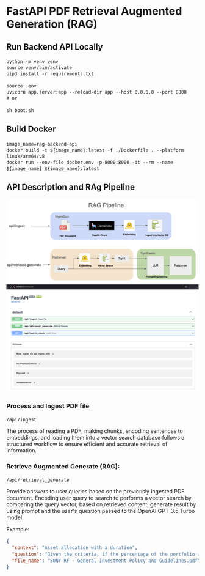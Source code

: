 # FastAPI PDF Retrieval Augmented Generation (RAG)

## Run Backend API Locally

```shell
python -m venv venv
source venv/bin/activate
pip3 install -r requirements.txt

source .env
uvicorn app.server:app --reload-dir app --host 0.0.0.0 --port 8000
# or

sh boot.sh
```

## Build Docker
```shell
image_name=rag-backend-api
docker build -t ${image_name}:latest -f ./Dockerfile . --platform linux/arm64/v8
docker run --env-file docker.env -p 8000:8000 -it --rm --name ${image_name} ${image_name}:latest
```
## API Description and RAg Pipeline

<img src="images/RAG-Pipeline.png">

<img src="images/OpenAPI.png">

###  Process and Ingest PDF file  
`/api/ingest`

The process of reading a PDF, making chunks, encoding sentences to embeddings, and loading them into a vector search database follows a structured workflow to ensure efficient and accurate retrieval of information. 

### Retrieve Augmented Generate (RAG):
 `/api/retrieval_generate` 

Provide answers to user queries based on the previously ingested PDF document. Encoding user query to search to performs a vector search by comparing the query vector, based on retrieved content, generate result by using prompt and the user's question passed to the OpenAI GPT-3.5 Turbo model.

Example:
```json
{
  "context": "Asset allocation with a duration",
  "question": "Given the criteria, if the percentage of the portfolio with a duration longer than 7 years is less than 20%, answer me Yes or No, does this document satisfy this criteria?",
  "file_name": "SUNY RF - General Investment Policy and Guidelines.pdf"
}
```
